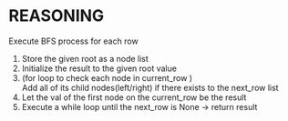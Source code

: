 # REASONING
Execute BFS process for each row
1. Store the given root as a node list
2. Initialize the result to the given root value
3. (for loop to check each node in current_row ) <br />
   Add all of its child nodes(left/right) if there exists to the next_row list
4. Let the val of the first node on the current_row be the result
5. Execute a while loop until the next_row is None -> return result